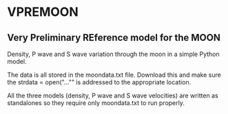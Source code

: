 # VPREMOON

## Very Preliminary REference model for the MOON 

Density, P wave and S wave variation through the moon in a simple Python model. 

The data is all stored in the moondata.txt file. Download this and make sure the strdata = open("...""
is addressed to the appropriate location. 

All the three models (density, P wave and S wave velocities) are written as standalones so they require
only moondata.txt to run properly.
